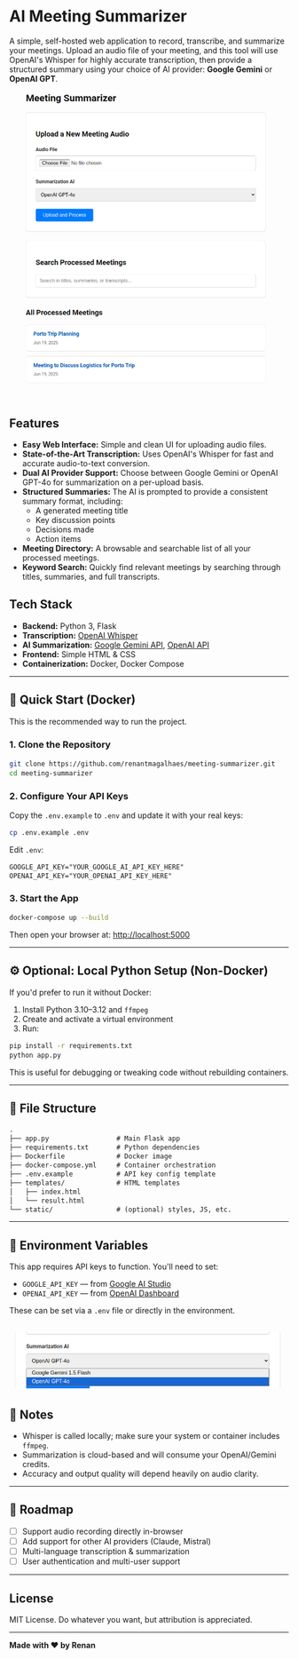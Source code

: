 # AI Meeting Summarizer

A simple, self-hosted web application to record, transcribe, and summarize your meetings. Upload an audio file of your meeting, and this tool will use OpenAI's Whisper for highly accurate transcription, then provide a structured summary using your choice of AI provider: **Google Gemini** or **OpenAI GPT**.

![picture 1](images/640178d2786daeb51bd7d21240283ab2febdb8362542bbc2ad180a5f9a21e2d2.png)

## Features

- **Easy Web Interface:** Simple and clean UI for uploading audio files.
- **State-of-the-Art Transcription:** Uses OpenAI's Whisper for fast and accurate audio-to-text conversion.
- **Dual AI Provider Support:** Choose between Google Gemini or OpenAI GPT-4o for summarization on a per-upload basis.
- **Structured Summaries:** The AI is prompted to provide a consistent summary format, including:
  - A generated meeting title
  - Key discussion points
  - Decisions made
  - Action items
- **Meeting Directory:** A browsable and searchable list of all your processed meetings.
- **Keyword Search:** Quickly find relevant meetings by searching through titles, summaries, and full transcripts.

## Tech Stack

- **Backend:** Python 3, Flask
- **Transcription:** [OpenAI Whisper](https://github.com/openai/whisper)
- **AI Summarization:** [Google Gemini API](https://ai.google.dev/), [OpenAI API](https://platform.openai.com/)
- **Frontend:** Simple HTML & CSS
- **Containerization:** Docker, Docker Compose

---

## 🚀 Quick Start (Docker)

This is the recommended way to run the project.

### 1. Clone the Repository

```bash
git clone https://github.com/renantmagalhaes/meeting-summarizer.git
cd meeting-summarizer
```

### 2. Configure Your API Keys

Copy the `.env.example` to `.env` and update it with your real keys:

```bash
cp .env.example .env
```

Edit `.env`:

```env
GOOGLE_API_KEY="YOUR_GOOGLE_AI_API_KEY_HERE"
OPENAI_API_KEY="YOUR_OPENAI_API_KEY_HERE"
```

### 3. Start the App

```bash
docker-compose up --build
```

Then open your browser at: [http://localhost:5000](http://localhost:5000)

---

## ⚙️ Optional: Local Python Setup (Non-Docker)

If you'd prefer to run it without Docker:

1. Install Python 3.10–3.12 and `ffmpeg`
2. Create and activate a virtual environment
3. Run:

```bash
pip install -r requirements.txt
python app.py
```

This is useful for debugging or tweaking code without rebuilding containers.

---

## 📁 File Structure

```
.
├── app.py                 # Main Flask app
├── requirements.txt       # Python dependencies
├── Dockerfile             # Docker image
├── docker-compose.yml     # Container orchestration
├── .env.example           # API key config template
├── templates/             # HTML templates
│   ├── index.html
│   └── result.html
└── static/                # (optional) styles, JS, etc.
```

---

## 🔐 Environment Variables

This app requires API keys to function. You'll need to set:

- `GOOGLE_API_KEY` — from [Google AI Studio](https://makersuite.google.com/app)
- `OPENAI_API_KEY` — from [OpenAI Dashboard](https://platform.openai.com/account/api-keys)

These can be set via a `.env` file or directly in the environment.

## ![picture 2](images/3bc626245afaff653ea9624e346add7ae8b317180cc4e909323830389eade07a.png)

## 📌 Notes

- Whisper is called locally; make sure your system or container includes `ffmpeg`.
- Summarization is cloud-based and will consume your OpenAI/Gemini credits.
- Accuracy and output quality will depend heavily on audio clarity.

---

## 📅 Roadmap

- [ ] Support audio recording directly in-browser
- [ ] Add support for other AI providers (Claude, Mistral)
- [ ] Multi-language transcription & summarization
- [ ] User authentication and multi-user support

---

## License

MIT License. Do whatever you want, but attribution is appreciated.

---

**Made with ❤️ by Renan**
